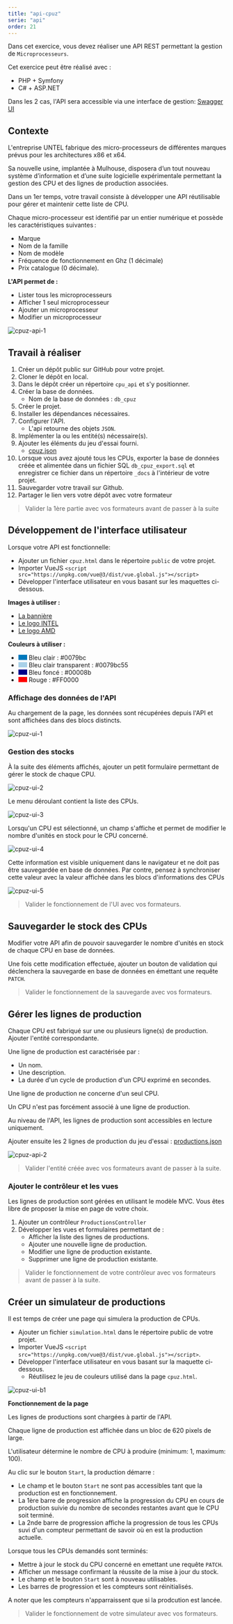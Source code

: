 ```yaml
---
title: "api-cpuz"
serie: "api"
order: 21
---
```


Dans cet exercice, vous devez réaliser une API REST permettant la gestion de `Microprocesseurs`.

Cet exercice peut être réalisé avec :
- PHP + Symfony
- C# + ASP.NET

Dans les 2 cas, l'API sera accessible via une interface de gestion: [Swagger UI](https://swagger.io/)


## Contexte

L'entreprise UNTEL fabrique des micro-processeurs de différentes marques prévus pour les architectures x86 et x64. 

Sa nouvelle usine, implantée à Mulhouse, disposera d’un tout nouveau système d’information et d’une suite logicielle expérimentale permettant la gestion des CPU et des lignes de production associées. 

Dans un 1er temps, votre travail consiste à développer une API réutilisable pour gérer et maintenir cette liste de CPU. 

Chaque micro-processeur est identifié par un entier numérique et possède les caractéristiques suivantes :  

- Marque  
- Nom de la famille 
- Nom de modèle  
- Fréquence de fonctionnement en Ghz (1 décimale) 
- Prix catalogue (0 décimale). 


**L'API permet de :**
- Lister tous les microprocesseurs
- Afficher 1 seul microprocesseur
- Ajouter un microprocesseur
- Modifier un microprocesseur

![cpuz-api-1](./cpuz-api-1.jpg)

## Travail à réaliser

1. Créer un dépôt public sur GitHub pour votre projet.
2. Cloner le dépôt en local.
3. Dans le dépôt créer un répertoire `cpu_api` et s'y positionner.
3. Créer la base de données.
    - Nom de la base de données : `db_cpuz`
4. Créer le projet.
5. Installer les dépendances nécessaires.
6. Configurer l'API.
    - L'api retourne des objets `JSON`.
7. Implémenter la ou les entité(s) nécessaire(s).
8. Ajouter les éléments du jeu d'essai fourni.
    - [cpuz.json](./cpuz.json)
9. Lorsque vous avez ajouté tous les CPUs, exporter la base de données créée et alimentée dans un fichier SQL `db_cpuz_export.sql` et enregistrer ce fichier dans un répertoire `_docs` à l'intérieur de votre projet.
10. Sauvegarder votre travail sur Github.
11. Partager le lien vers votre dépôt avec votre formateur

> Valider la 1ère partie avec vos formateurs avant de passer à la suite 

## Développement de l'interface utilisateur

Lorsque votre API est fonctionnelle: 
- Ajouter un fichier `cpuz.html` dans le répertoire `public` de votre projet.
- Importer VueJS `<script src="https://unpkg.com/vue@3/dist/vue.global.js"></script>`
- Développer l'interface utilisateur en vous basant sur les maquettes ci-dessous.

**Images à utiliser :**
- [La bannière](./banner.jpg)
- [Le logo INTEL](./intel.svg)
- [Le logo AMD](./amd.svg)

**Couleurs à utiliser :**

- <span style="background-color:#0079bc; display:inline-block; height:12px; width:20px;"></span> Bleu clair : #0079bc
- <span style="background-color:#0079bc55; display:inline-block; height:12px; width:20px;"></span> Bleu clair transparent : #0079bc55
- <span style="background-color:#00008b; display:inline-block; height:12px; width:20px;"></span> Bleu foncé : #00008b
- <span style="background-color:#FF0000; display:inline-block; height:12px; width:20px;"></span> Rouge : #FF0000

### Affichage des données de l'API

Au chargement de la page, les données sont récupérées depuis l'API et sont affichées dans des blocs distincts.

![cpuz-ui-1](./cpuz-ui-1.jpg)

### Gestion des stocks 

À la suite des éléments affichés, ajouter un petit formulaire permettant de gérer le stock de chaque CPU. 

![cpuz-ui-2](./cpuz-ui-2.jpg)

Le menu déroulant contient la liste des CPUs. 

![cpuz-ui-3](./cpuz-ui-3.jpg)

Lorsqu'un CPU est sélectionné, un champ s'affiche et permet de modifier le nombre d'unités en stock pour le  CPU concerné. 

![cpuz-ui-4](./cpuz-ui-4.jpg)

Cette information est visible uniquement dans le navigateur et ne doit pas être sauvegardée en base de données. Par contre, pensez à synchroniser cette valeur avec la valeur affichée dans les blocs d'informations des CPUs

![cpuz-ui-5](./cpuz-ui-5.jpg)

> Valider le fonctionnement de l'UI avec vos formateurs.

## Sauvegarder le stock des CPUs 

Modifier votre API afin de pouvoir sauvegarder le nombre d'unités en stock de chaque CPU en base de données.

Une fois cette modification effectuée, ajouter un bouton de validation qui déclenchera la sauvegarde en base de données en émettant une requête `PATCH`.

> Valider le fonctionnement de la sauvegarde avec vos formateurs.

## Gérer les lignes de production 

Chaque CPU est fabriqué sur une ou plusieurs ligne(s) de production. Ajouter l'entité correspondante.

Une ligne de production est caractérisée par :

- Un nom.
- Une description.
- La durée d'un cycle de production d'un CPU exprimé en secondes.

Une ligne de production ne concerne d'un seul CPU.

Un CPU n'est pas forcément associé à une ligne de production.

Au niveau de l'API, les lignes de production sont accessibles en lecture uniquement.

Ajouter ensuite les 2 lignes de production du jeu d'essai : [productions.json](./productions.json)

![cpuz-api-2](./cpuz-api-2.jpg)

> Valider l'entité créée avec vos formateurs avant de passer à la suite.

### Ajouter le contrôleur et les vues

Les lignes de production sont gérées en utilisant le modèle MVC. Vous êtes libre de proposer la mise en page de votre choix.

1. Ajouter un contrôleur `ProductionsController`
2. Développer les vues et formulaires permettant de :
    - Afficher la liste des lignes de productions.
    - Ajouter une nouvelle ligne de production.
    - Modifier une ligne de production existante.
    - Supprimer une ligne de production existante.

> Valider le fonctionnement de votre contrôleur avec vos formateurs avant de passer à la suite.


## Créer un simulateur de productions

Il est temps de créer une page qui simulera la production de CPUs.

- Ajouter un fichier `simulation.html` dans le répertoire public de votre projet.
- Importer VueJS `<script src="https://unpkg.com/vue@3/dist/vue.global.js"></script>`.
- Développer l'interface utilisateur en vous basant sur la maquette ci-dessous.
    - Réutilisez le jeu de couleurs utilisé dans la page `cpuz.html`.

![cpuz-ui-b1](./cpuz-ui-b1.jpg)


**Fonctionnement de la page**

Les lignes de productions sont chargées à partir de l'API.

Chaque ligne de production est affichée dans un bloc de 620 pixels de large.

L'utilisateur détermine le nombre de CPU à produire (minimum: 1, maximum: 100).


Au clic sur le bouton `Start`, la production démarre : 
- Le champ et le bouton `Start` ne sont pas accessibles tant que la production est en fonctionnement.
- La 1ère barre de progression affiche la progression du CPU en cours de production suivie du nombre de secondes restantes avant que le CPU soit terminé.
- La 2nde barre de progression affiche la progression de tous les CPUs suvi d'un compteur permettant de savoir où en est la production actuelle.

Lorsque tous les CPUs demandés sont terminés: 
- Mettre à jour le stock du CPU concerné en emettant une requête `PATCH`.
- Afficher un message confirmant la réussite de la mise à jour du stock.
- Le champ et le bouton `Start` sont à nouveau utilisables.
- Les barres de progression et les compteurs sont réinitialisés.

A noter que les compteurs n'apparraissent que si la prodcution est lancée.

> Valider le fonctionnement de votre simulateur avec vos formateurs.
